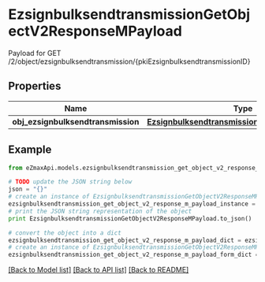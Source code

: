 # EzsignbulksendtransmissionGetObjectV2ResponseMPayload

Payload for GET /2/object/ezsignbulksendtransmission/{pkiEzsignbulksendtransmissionID}

## Properties

Name | Type | Description | Notes
------------ | ------------- | ------------- | -------------
**obj_ezsignbulksendtransmission** | [**EzsignbulksendtransmissionResponseCompound**](EzsignbulksendtransmissionResponseCompound.md) |  | 

## Example

```python
from eZmaxApi.models.ezsignbulksendtransmission_get_object_v2_response_m_payload import EzsignbulksendtransmissionGetObjectV2ResponseMPayload

# TODO update the JSON string below
json = "{}"
# create an instance of EzsignbulksendtransmissionGetObjectV2ResponseMPayload from a JSON string
ezsignbulksendtransmission_get_object_v2_response_m_payload_instance = EzsignbulksendtransmissionGetObjectV2ResponseMPayload.from_json(json)
# print the JSON string representation of the object
print EzsignbulksendtransmissionGetObjectV2ResponseMPayload.to_json()

# convert the object into a dict
ezsignbulksendtransmission_get_object_v2_response_m_payload_dict = ezsignbulksendtransmission_get_object_v2_response_m_payload_instance.to_dict()
# create an instance of EzsignbulksendtransmissionGetObjectV2ResponseMPayload from a dict
ezsignbulksendtransmission_get_object_v2_response_m_payload_form_dict = ezsignbulksendtransmission_get_object_v2_response_m_payload.from_dict(ezsignbulksendtransmission_get_object_v2_response_m_payload_dict)
```
[[Back to Model list]](../README.md#documentation-for-models) [[Back to API list]](../README.md#documentation-for-api-endpoints) [[Back to README]](../README.md)



